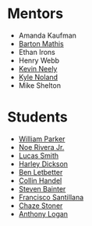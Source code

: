# Mentors
- Amanda Kaufman
- [Barton Mathis](https://github.com/rbmathis)
- Ethan Irons
- Henry Webb
- [Kevin Neely](https://github.com/kneely/)
- [Kyle Noland](https://github.com/kylednoland)
- Mike Shelton


# Students
- [William Parker](https://github.com/parkerws)
- [Noe Rivera Jr.](https://github.com/NoeRiveraJr)
- [Lucas Smith](https://github.com/lucaslsmith)
- [Harley Dickson](https://github.com/thenowherenlboy)
- [Ben Letbetter](https://github.com/blletbetter)
- [Collin Handel](https://github.com/collinhandel)
- [Steven Bainter](https://github.com/bainter92x)
- [Francisco Santillana](https://github.com/FranciscoSantillana)
- [Chaze Stoner](https://github.com/chaze-stoner)
- [Anthony Logan](https://github.com/marine0408)
